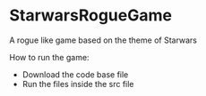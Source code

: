 # StarwarsRogueGame
A rogue like game based on the theme of Starwars

How to run the game:
- Download the code base file
- Run the files inside the src file
